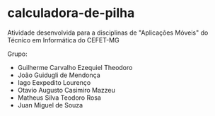 # calculadora-de-pilha
Atividade desenvolvida para a disciplinas de "Aplicações Móveis" do Técnico em Informática do CEFET-MG

Grupo:
* Guilherme Carvalho Ezequiel Theodoro
* João Guidugli de Mendonça
* Iago Eexpedito Lourenço
* Otavio Augusto Casimiro Mazzeu
* Matheus Silva Teodoro Rosa
* Juan Miguel de Souza
